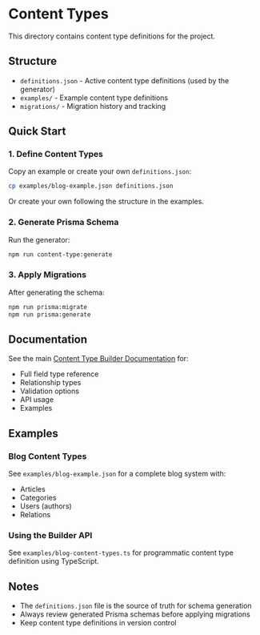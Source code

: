# Content Types

This directory contains content type definitions for the project.

## Structure

- `definitions.json` - Active content type definitions (used by the generator)
- `examples/` - Example content type definitions
- `migrations/` - Migration history and tracking

## Quick Start

### 1. Define Content Types

Copy an example or create your own `definitions.json`:

```bash
cp examples/blog-example.json definitions.json
```

Or create your own following the structure in the examples.

### 2. Generate Prisma Schema

Run the generator:

```bash
npm run content-type:generate
```

### 3. Apply Migrations

After generating the schema:

```bash
npm run prisma:migrate
npm run prisma:generate
```

## Documentation

See the main [Content Type Builder Documentation](../CONTENT_TYPE_BUILDER.md) for:
- Full field type reference
- Relationship types
- Validation options
- API usage
- Examples

## Examples

### Blog Content Types

See `examples/blog-example.json` for a complete blog system with:
- Articles
- Categories
- Users (authors)
- Relations

### Using the Builder API

See `examples/blog-content-types.ts` for programmatic content type definition using TypeScript.

## Notes

- The `definitions.json` file is the source of truth for schema generation
- Always review generated Prisma schemas before applying migrations
- Keep content type definitions in version control
